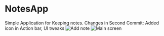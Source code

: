 # NotesApp
Simple Application for Keeping notes.
Changes in Second Commit:
  Added icon in Action bar,
  UI tweaks
  ![Add note](https://user-images.githubusercontent.com/43600925/119437204-7e1e4880-bcd2-11eb-971c-c5645dcff5e5.png)
![Main screen](https://user-images.githubusercontent.com/43600925/119437216-82e2fc80-bcd2-11eb-8ff6-2bd61dad3ad1.png)


